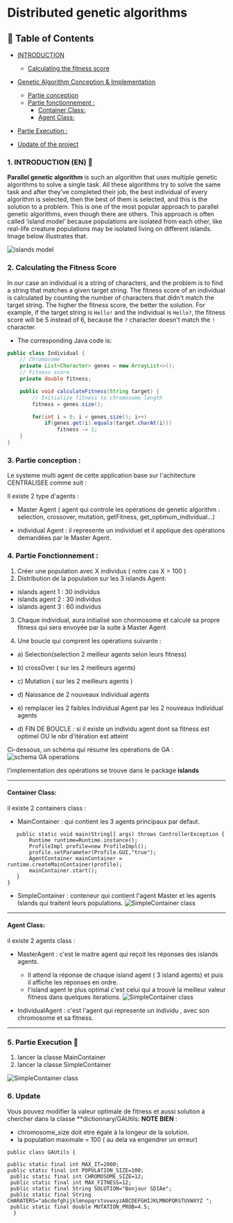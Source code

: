# Distributed genetic algorithms
## 📝 Table of Contents
- [INTRODUCTION](#1-introduction-en-)
  - [Calculating the fitness score](2--calculating-the-fitness-score)
- [Genetic Algorithm Conception & Implementation](#-genetic-algorithm-idea--implementation)
  - [Partie conception](#3-partie-conception-)
  - [Partie fonctionnement :](#4-partie-fonctionnement-)
    - [Container Class:](#Container-Class)
    - [Agent Class:](#Agent-Class)

- [Partie Execution :](#5-partie-execution-)
- [Update of the project](#6-update)
### 1. INTRODUCTION (EN) 📖
**Parallel genetic algorithm** is such an algorithm that uses multiple genetic algorithms to solve a single task. All these algorithms try to solve the same task and after they’ve completed their job, the best individual of every algorithm is selected, then the best of them is selected, and this is the solution to a problem. This is one of the most popular approach to parallel genetic algorithms, even though there are others. This approach is often called ‘island model’ because populations are isolated from each other, like real-life creature populations may be isolated living on different islands. Image below illustrates that.


![islands model](https://miro.medium.com/v2/resize:fit:640/format:webp/1*EtWIjfFjiyHkS12sCZAGrA.png)
### 2.  Calculating the Fitness Score
In our case an individual is a string of characters, and the problem is to find a string that matches a given target string. The fitness score of an individual is calculated by counting the number of characters that didn't match the target string. The higher the fitness score, the better the solution. For example, if the target string is `Hello!` and the individual is `Hello?`, the fitness score will be 5 instead of 6, because the `?` character doesn't match the `!` character.
- The corresponding Java code is:
```java
public class Individual {
    // Chromosome
    private List<Character> genes = new ArrayList<>();
    // Fitness score
    private double fitness;

    public void calculateFitness(String target) {
        // Initialize fitness to chromosome length
        fitness = genes.size();

        for(int i = 0; i < genes.size(); i++)
            if(genes.get(i).equals(target.charAt(i)))
                fitness -= 1;
    }
}
```
### 3. Partie conception : 
Le systeme multi agent de cette application base sur l'achitecture CENTRALISEE comme suit : 

 Il existe 2 type d'agents : 
- Master Agent ( agent qui controle les opérations de genetic algorithm : selection, crossover, mutation, getFitness, get_optimum_individual...)

- individual Agent : il represente un individuel et il applique des opérations demandées par le Master Agent.
### 4. Partie Fonctionnement : 

1) Créer une population avec X individus ( notre cas X = 100 )
2) Distribution de la population sur les 3 islands Agent:
 - islands agent 1 : 30 individus
 - islands agent 2 : 30 individus
 - islands agent 3 : 60 individus 

3) Chaque individual, aura initialisé son chormosome et calculé sa propre fitness qui sera envoyée par la suite à Master Agent

4) Une boucle qui comprent les opérations suivante : 
- a) Selection(selection 2 meilleur agents selon leurs fitness)
- b)  crossOver ( sur les 2 meilleurs agents)
- c) Mutation ( sur les 2 meilleurs agents )
- d) Naissance de 2 nouveaux individual agents 	    
- e) remplacer les 2 faibles Individual Agent par les 2 nouveaux Individual agents 

- d) FIN DE BOUCLE : si il existe un individu agent dont sa fitness est optimel OU le nbr d'itération est atteint

Ci-dessous, un schéma qui résume les opérations de GA : 
![schema GA operations](SCREENS/ga-image.png)


l'implementation des opérations se trouve dans le package **islands**

--- 
#### Container Class:
il existe 2 containers class :
 - MainContainer : qui contient les 3 agents principaux par defaut.

 ```public class MainContainer {
    public static void main(String[] args) throws ControllerException {
        Runtime runtime=Runtime.instance();
        ProfileImpl profile=new ProfileImpl();
        profile.setParameter(Profile.GUI,"true");
        AgentContainer mainContainer = runtime.createMainContainer(profile);
        mainContainer.start();
    }
}
```
- SimpleContainer : conteneur qui contient l'agent Master et les agents Islands qui traitent leurs populations.
![SimpleContainer class](SCREENS/SimpleContainer.png)

---
#### Agent Class:
il existe 2 agents class : 
- MasterAgent : c'est le maitre agent qui reçoit les réponses des islands agents.
    - Il attend la réponse de chaque island agent ( 3 island agents) et puis il affiche les réponses en ordre.
    - l'island agent le plus optimal c'est celui qui a trouvé la meilleur valeur fitness dans quelques iterations.
![SimpleContainer class](SCREENS/MasterAgent.png)

- IndividualAgent : c'est l'agent qui represente un individu , avec son chromosome et sa fitness.

--- 
### 5. Partie Execution 📝 
1. lancer la classe MainContainer
2. lancer la classe SimpleContainer

![SimpleContainer class](SCREENS/Execution.png)

### 6. Update 

Vous pouvez modifier la valeur optimale de fitness et aussi solution à chercher dans la classe **dictionnary/GAUtils: 
 **NOTE BIEN** : 
- chromosome_size doit etre égale à la longeur de la solution.
- la population maximale = 100 ( au dela va engendrer un erreur)
  
```
public class GAUtils {

public static final int MAX_IT=2000;
public static final int POPULATION_SIZE=100;
 public static final int CHROMOSOME_SIZE=12;
 public static final int MAX_FITNESS=12;
 public static final String SOLUTION="Bonjour SDIAe";
 public static final String CHARATERS="abcdefghijklmnopqrstuvwxyzABCDEFGHIJKLMNOPQRSTUVWXYZ ";
 public static final double MUTATION_PROB=4.5;
  }
```
